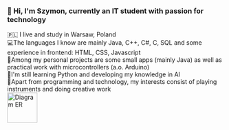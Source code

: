 ### 👋 Hi, I'm Szymon, currently an IT student with passion for technology <br/>
🇵🇱 I live and study in Warsaw, Poland <br/>
💻The languages I know are mainly Java, C++, C#, C, SQL and some experience in frontend: HTML, CSS, Javascript <br/>
🎨Among my personal projects are some small apps (mainly Java) as well as practical work with microcontrollers (a.o. Arduino) <br/>
🌱I'm still learning Python and developing my knowledge in AI <br/>
🎹Apart from programming and technology, my interests consist of playing instruments and doing creative work <br/>
<img src="https://github.com/user-attachments/assets/4d2f0b31-7e47-4515-810b-d7a44f7fe661" alt="Diagram ER" width="70" height="70">

